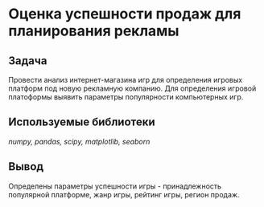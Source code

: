 # Оценка успешности продаж для планирования рекламы

## Задача
 
Провести анализ интернет-магазина игр для определения игровых платформ под новую рекламную компанию. Для определения игровой платоформы выявить параметры популярности компьютерных игр.

## Используемые библиотеки
*numpy, pandas, scipy, matplotlib, seaborn*

## Вывод
Определены параметры успешности игры - принадлежность популярной платформе, жанр игры, рейтинг игры, регион продаж.